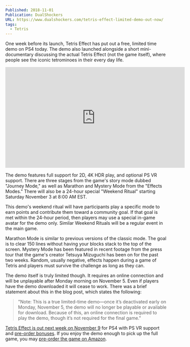 ```yaml
---
Published: 2018-11-01
Publication: DualShockers
URL: https://www.dualshockers.com/tetris-effect-limited-demo-out-now/
tags:
  - Tetris
---
```

One week before its launch, Tetris Effect has put out a free, limited time demo on PS4 today. The demo also launched alongside a short mini-documentary discussing the actual Tetris Effect (not the game itself), where people see the iconic tetrominoes in their every day life.

<div class=iframe-container>
<iframe width="560" height="315" src="https://www.youtube-nocookie.com/embed/ZJWjZ6xbqRs?si=SXmkCzelcV_Cs_wD" title="YouTube video player" frameborder="0" allow="accelerometer; autoplay; clipboard-write; encrypted-media; gyroscope; picture-in-picture; web-share" allowfullscreen></iframe>
</div>

The demo features full support for 2D, 4K HDR play, and optional PS VR support. There are three stages from the game's story mode dubbed "Journey Mode," as well as Marathon and Mystery Mode from the "Effects Modes." There will also be a 24-hour special "Weekend Ritual" starting Saturday November 3 at 8:00 AM EST.

This demo's weekend ritual will have participants play a specific mode to earn points and contribute them toward a community goal. If that goal is met within the 24-hour period, then players may use a special in-game avatar for the demo only. Similar Weekend Rituals will be a regular event in the main game.

Marathon Mode is similar to previous versions of the classic mode. The goal is to clear 150 lines without having your blocks stack to the top of the screen. Mystery Mode has been featured in recent footage from the press tour that the game's creator Tetsuya Mizuguchi has been on for the past two weeks. Random, usually negative, effects happen during a game of Tetris and players must survive the challenge as long as they can.

The demo itself is truly limited though. It requires an online connection and will be unplayable after Monday morning on November 5. Even if players have the demo downloaded it will cease to work. There was a brief statement about this in the blog post, which states the following:

> "Note: This is a true limited-time demo—once it’s deactivated early on Monday, November 5, the demo will no longer be playable or available for download. Because of this, an online connection is required to play the demo, though it’s not required for the final game."

[Tetris Effect is out next week on November 9](https://www.dualshockers.com/tetris-effect-ps4-release-date/) for PS4 with PS VR support and [pre-order bonuses](https://www.dualshockers.com/tetris-effect-pre-order-bonus-ps4/). If you enjoy the demo enough to pick up the full game, you may [pre-order the game on Amazon](https://amzn.to/2C7EnIY).